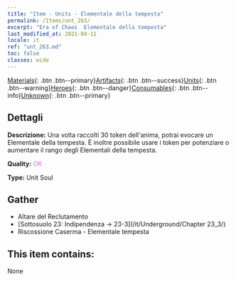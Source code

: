 ```yaml
---
title: "Item - Units - Elementale della tempesta"
permalink: /Items/unt_263/
excerpt: "Era of Chaos  Elementale della tempesta"
last_modified_at: 2021-04-11
locale: it
ref: "unt_263.md"
toc: false
classes: wide
---
```

 [Materials](/it/Items/){: .btn .btn--primary}[Artifacts](/it/Items/Artifacts/){: .btn .btn--success}[Units](/it/Items/Units/){: .btn .btn--warning}[Heroes](/it/Items/Heroes/){: .btn .btn--danger}[Consumables](/it/Items/Consumables/){: .btn .btn--info}[Unknown](/it/Items/Unknown/){: .btn .btn--primary}

## Dettagli
 **Descrizione:** Una volta raccolti 30 token dell'anima, potrai evocare un Elementale della tempesta. È inoltre possibile usare i token per potenziare o aumentare il rango degli Elementali della tempesta.

 **Quality:** <span style="color: #DA70D6">OK</span>

 **Type:** Unit Soul

## Gather

*    Altare del Reclutamento 
*    [Sottosuolo 23: Indipendenza -> 23-3](/it/Underground/Chapter 23_3/) 
*    Riscossione Caserma - Elementale tempesta 

## This item contains:

  None

